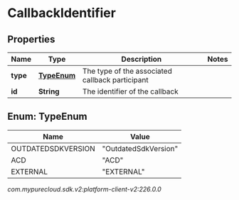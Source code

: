 # CallbackIdentifier


## Properties

| Name | Type | Description | Notes |
| ------------ | ------------- | ------------- | ------------- |
| **type** | [**TypeEnum**](#Enum--TypeEnum) | The type of the associated callback participant |  |
| **id** | **String** | The identifier of the callback |  |


## Enum: TypeEnum

| Name | Value |
| ---- | ----- |
| OUTDATEDSDKVERSION | &quot;OutdatedSdkVersion&quot; | 
| ACD | &quot;ACD&quot; | 
| EXTERNAL | &quot;EXTERNAL&quot; | 




_com.mypurecloud.sdk.v2:platform-client-v2:226.0.0_
